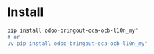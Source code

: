 # Install

```bash
pip install odoo-bringout-oca-ocb-l10n_my"
# or
uv pip install odoo-bringout-oca-ocb-l10n_my"
```
